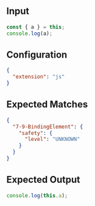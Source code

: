 
## Input
```javascript input
const { a } = this;
console.log(a);
```

## Configuration
```json configuration
{
  "extension": "js"
}
```

## Expected Matches
```json expected matches
{
  "7-9-BindingElement": {
    "safety": {
      "level": "UNKNOWN"
    }
  }
}
```

## Expected Output
```javascript expected output
console.log(this.a);
```
